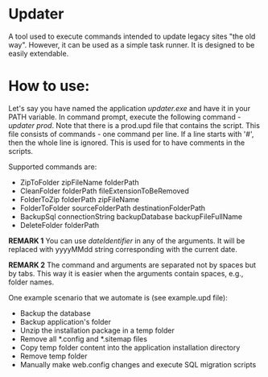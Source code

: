 # Updater
A tool used to execute commands intended to update legacy sites "the old way". However, it can be used as a simple task runner. It is designed to be easily extendable.

# How to use:
Let's say you have named the application _updater.exe_ and have it in your PATH variable. In command prompt, execute the following command - _updater prod_. Note that there is a prod.upd file that contains the script. This file consists of commands - one command per line. If a line starts with '#', then the whole line is ignored. This is used for to have comments in the scripts.

Supported commands are:
* ZipToFolder zipFileName folderPath
* CleanFolder folderPath fileExtensionToBeRemoved
* FolderToZip folderPath zipFileName
* FolderToFolder sourceFolderPath destinationFolderPath
* BackupSql connectionString backupDatabase backupFileFullName
* DeleteFolder folderPath

**REMARK 1** You can use $dateIdentifier$ in any of the arguments. It will be replaced with yyyyMMdd string corresponding with the current date.

**REMARK 2** The command and arguments are separated not by spaces but by tabs. This way it is easier when the arguments contain spaces, e.g., folder names.

One example scenario that we automate is (see example.upd file):
* Backup the database
* Backup application's folder
* Unzip the installation package in a temp folder
* Remove all *.config and *.sitemap files
* Copy temp folder content into the application installation directory
* Remove temp folder
* Manually make web.config changes and execute SQL migration scripts
